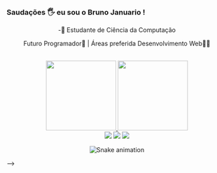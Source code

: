 ### Saudações 🖐 eu sou o Bruno Januario !

<p align="center"> -🔭 Estudante de  Ciência da Computação </p>
<p align="center"> Futuro Programador🙏 | Áreas preferida Desenvolvimento Web👩‍💻 </p>
<br>

  <div align="center">
  <a href="https://github.com/Mathgardino">
    <img height="160em" src="https://github-readme-stats.vercel.app/api?username=Brunokarbow&count_private=true&include_all_commits=true&show_icons=true&theme=dark&hide_border=false&show_owner=true" style="max-width: 40%;"/>
    <img height="160em" src="https://github-readme-stats.vercel.app/api/top-langs/?username=Brunokarbow&theme=dark&hide_border=false&&layout=compact" style="max-width: 40%;"/>
  </a>
</div>

<div align="center">
  <a href="https://www.instagram.com/brjanuario/" target="_blank"><img src="https://img.shields.io/badge/-Instagram-%23E4405F?style=for-the-badge&logo=instagram&logoColor=white" target="_blank"></a>
  <a href="https://www.linkedin.com/in/bruno-januario-548619203/" target="_blank"><img src="https://img.shields.io/badge/-LinkedIn-%230077B5?style=for-the-badge&logo=linkedin&logoColor=white" target="_blank"></a> 
  <a href="mailto:oobruno.19@hotmail.com"><img src="https://img.shields.io/badge/-Gmail-%23333?style=for-the-badge&logo=gmail&logoColor=white" target="_blank"></a>
</div>

<div align="center">
  
  ![Snake animation](https://github.com/Mathgardino/Mathgardino/blob/output/github-contribution-grid-snake.svg)
  
</div>


-->
